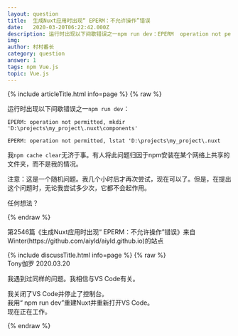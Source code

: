 ```yaml
---
layout: question
title:  生成Nuxt应用时出现“ EPERM：不允许操作”错误
date:   2020-03-20T06:22:42.000Z
description: 运行时出现以下间歇错误之一npm run dev：EPERM  operation not permitted, mkdir 'D \projects...
img: 
author: 村村番长
category: question
answer: 1
tags: npm Vue.js
topic: Vue.js
---
```

<div class="article-root">
  <div class="article">
    {% include articleTitle.html info=page %}
    {% raw %}
    <div class="article-content"><p><font style="vertical-align: inherit;"><font style="vertical-align: inherit;">运行时出现以下间歇错误之一</font></font><code>npm run dev</code><font style="vertical-align: inherit;"><font style="vertical-align: inherit;">：</font></font></p>

<p><code>EPERM: operation not permitted, mkdir 'D:\projects\my_project\.nuxt\components'</code></p>

<p><code>EPERM: operation not permitted, lstat 'D:\projects\my_project\.nuxt</code></p>

<p><font style="vertical-align: inherit;"><font style="vertical-align: inherit;">我</font></font><code>npm cache clear</code><font style="vertical-align: inherit;"><font style="vertical-align: inherit;">无济于事。</font><font style="vertical-align: inherit;">有人将此问题归因于npm安装在某个网络上共享的文件夹，而不是我的情况。</font></font></p>

<p><font style="vertical-align: inherit;"><font style="vertical-align: inherit;">注意：这是一个随机问题。</font><font style="vertical-align: inherit;">我几个小时后才再次尝试，现在可以了。</font><font style="vertical-align: inherit;">但是，在提出这个问题时，无论我尝试多少次，它都不会起作用。</font></font></p>

<p><font style="vertical-align: inherit;"><font style="vertical-align: inherit;">任何想法？</font></font></p></div>
    {% endraw %}
  </div>
  <p class="winter_mark">第2546篇《生成Nuxt应用时出现“ EPERM：不允许操作”错误》来自Winter(https://github.com/aiyld/aiyld.github.io)的站点</p>
  <div class="discuss-wrapper">
    {% include discussTitle.html info=page %}
    {% raw %}
    <div class="discuss-item">
        <div class="discuss-parent">
          <div class="discuss-meta">
            <span class="discuss-user">Tony伽罗</span>
            <span class="discuss-time">2020.03.20</span>
          </div>
          <div class="discuss-comment"><p><font style="vertical-align: inherit;"><font style="vertical-align: inherit;">我遇到过同样的问题。</font><font style="vertical-align: inherit;">我相信与VS Code有关。</font></font></p>

<p><font style="vertical-align: inherit;"><font style="vertical-align: inherit;">我关闭了VS Code并停止了控制台。</font></font><br><font style="vertical-align: inherit;"><font style="vertical-align: inherit;">
我用“ npm run dev”重建Nuxt并重新打开VS Code。</font></font><br><font style="vertical-align: inherit;"><font style="vertical-align: inherit;">
现在正在工作。</font></font></p></div>
        </div></div>
    {% endraw %}
  </div>
<div>
